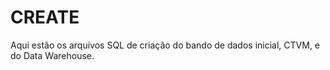 # CREATE

Aqui estão os arquivos SQL de criação do bando de dados inicial, CTVM, e do Data Warehouse.